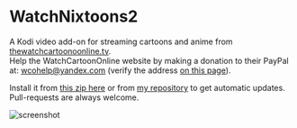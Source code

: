 # WatchNixtoons2

A Kodi video add-on for streaming cartoons and anime from [thewatchcartoonoonline.tv](https://www.thewatchcartoonoonline.tv).   
Help the WatchCartoonOnline website by making a donation to their PayPal at: wcohelp@yandex.com (verify the address [on this page](https://www.thewatchcartoononline.tv/contact)).  

Install it from [this zip here](https://github.com/doko-desuka/plugin.video.watchnixtoons2/raw/master/plugin.video.watchnixtoons2-0.4.8.zip) or from [my repository](https://github.com/doko-desuka/doko.repository/releases) to get automatic updates.  
Pull-requests are always welcome.

![screenshot](https://images2.imgbox.com/b1/7a/wmdubsNr_o.png)  
